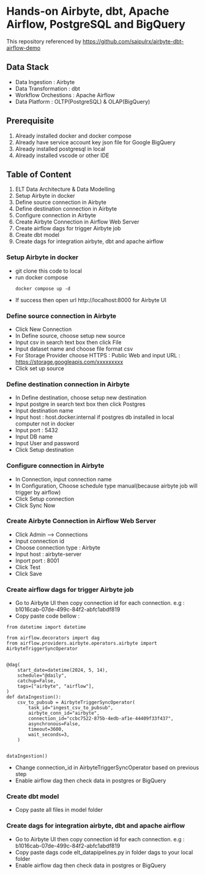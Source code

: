 # Hands-on Airbyte, dbt, Apache Airflow, PostgreSQL and BigQuery

This repository referenced by https://github.com/saipulrx/airbyte-dbt-airflow-demo

## Data Stack
- Data Ingestion : Airbyte
- Data Transformation : dbt
- Workflow Orchestions : Apache Airflow
- Data Platform : OLTP(PostgreSQL) & OLAP(BigQuery)

## Prerequisite
1) Already installed docker and docker compose
2) Already have service account key json file for Google BigQuery
3) Already installed postgresql in local
4) Already installed vscode or other IDE

## Table of Content
1) ELT Data Architecture & Data Modelling
2) Setup Airbyte in docker
3) Define source connection in Airbyte
4) Define destination connection in Airbyte
5) Configure connection in Airbyte
6) Create Airbyte Connection in Airflow Web Server
7) Create airflow dags for trigger Airbyte job
8) Create dbt model
9) Create dags for integration airbyte, dbt and apache airflow


### Setup Airbyte in docker
- git clone this code to local
- run docker compose
  ```
  docker compose up -d
  ``` 
- If success then open url http://localhost:8000 for Airbyte UI

### Define source connection in Airbyte
- Click New Connection
- In Define source, choose setup new source
- Input csv in search text box then click File
- Input dataset name and choose file format csv 
- For Storage Provider choose HTTPS : Public Web and input URL : https://storage.googleapis.com/xxxxxxxxx 
- Click set up source 

### Define destination connection in Airbyte
- In Define destination, choose setup new destination
- Input postgre in search text box then click Postgres
- Input destination name
- Input host : host.docker.internal if postgres db installed in local computer not in docker
- Input port : 5432
- Input DB name
- Input User and password
- Click Setup destination

### Configure connection in Airbyte
- In Connection, input connection name
- In Configuration, Choose schedule type manual(because airbyte job will trigger by airflow)
- Click Setup connection
- Click Sync Now

### Create Airbyte Connection in Airflow Web Server
- Click Admin --> Connections
- Input connection id
- Choose connection type : Airbyte
- Input host : airbyte-server
- Inport port : 8001
- Click Test
- Click Save

### Create airflow dags for trigger Airbyte job
- Go to Airbyte UI then copy connection id for each connection. e.g : b1016cab-07de-499c-84f2-abfc1abdf819
- Copy paste code bellow :
```
from datetime import datetime

from airflow.decorators import dag
from airflow.providers.airbyte.operators.airbyte import AirbyteTriggerSyncOperator


@dag(
    start_date=datetime(2024, 5, 14),
    schedule="@daily",
    catchup=False,
    tags=["airbyte", "airflow"],
)
def dataIngestion():
    csv_to_pubsub = AirbyteTriggerSyncOperator(
        task_id="ingest_csv_to_pubsub",
        airbyte_conn_id="airbyte",
        connection_id="ccbc7522-875b-4edb-af1e-44409f33f437",
        asynchronous=False,
        timeout=3600,
        wait_seconds=3,
    )


dataIngestion()

```
- Change connection_id in AirbyteTriggerSyncOperator based on previous step
- Enable airflow dag then check data in postgres or BigQuery

### Create dbt model
- Copy paste all files in model folder

### Create dags for integration airbyte, dbt and apache airflow
- Go to Airbyte UI then copy connection id for each connection. e.g : b1016cab-07de-499c-84f2-abfc1abdf819
- Copy paste dags code elt_datapipelines.py in folder dags to your local folder
- Enable airflow dag then check data in postgres or BigQuery
